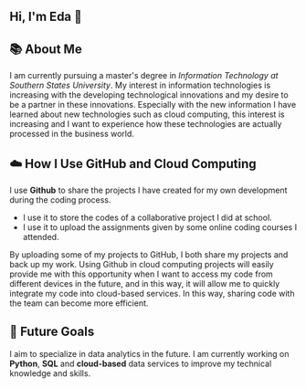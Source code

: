 ## Hi, I'm Eda 👋

## 📚 About Me

I am currently pursuing a master's degree in *Information Technology at Southern States University*. My interest in information technologies is increasing with the developing technological innovations and my desire to be a partner in these innovations. Especially with the new information I have learned about new technologies such as cloud computing, this interest is increasing and I want to experience how these technologies are actually processed in the business world.

## ☁️ How I Use GitHub and Cloud Computing

I use **Github** to share the projects I have created for my own development during the coding process.
- I use it to store the codes of a collaborative project I did at school. 
- I use it to upload the assignments given by some online coding courses I attended.

By uploading some of my projects to GitHub, I both share my projects and back up my work. Using Github in cloud computing projects will easily provide me with this opportunity when I want to access my code from different devices in the future, and in this way, it will allow me to quickly integrate my code into cloud-based services. 
In this way, sharing code with the team can become more efficient.

## 🚀 Future Goals

I aim to specialize in data analytics in the future.  I am currently working on **Python**, **SQL** and **cloud-based** data services to improve my technical knowledge and skills.
